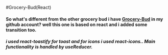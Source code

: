 #Grocery-Bud(React)

#### So what's different from the other grocery bud i have <a href="https://github.com/Suhail-007/Grocery-Bud.git">Grocery-Bud</a> in my github account? well this one is based on react and i added some transition too.

##### i used react-toastify for toast and for icons i used react-icons.. Main functionality is handled by useReducer.